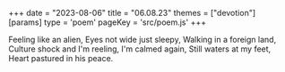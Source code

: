 +++
date = "2023-08-06"
title = "06.08.23"
themes = ["devotion"]
[params]
  type = 'poem'
  pageKey = 'src/poem.js'
+++

Feeling like an alien,
Eyes not wide just sleepy,
Walking in a foreign land,
Culture shock and I'm reeling,
I'm calmed again,
Still waters at my feet,
Heart pastured in his peace.
